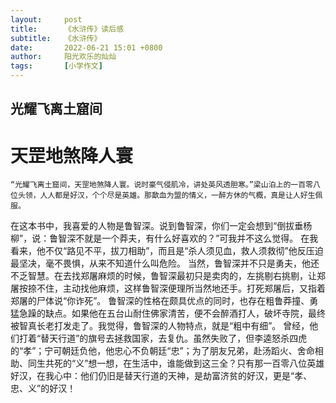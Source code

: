```yaml
---
layout:     post
title:      《水浒传》读后感
subtitle:   《水浒传》
date:       2022-06-21 15:01 +0800
author:     阳光欢乐的灿灿
tags:       [小学作文]
---
```


## 光耀飞离土窟间
# 天罡地煞降人寰

    “光耀飞离土窟间，天罡地煞降人寰。说时豪气侵肌冷，讲处英风透胆寒。”梁山泊上的一百零八位头领，人人都是好汉，个个尽是英雄。那歃血为盟的情义，一醉方休的气概，真是让人好生佩服。
  在这本书中，我喜爱的人物是鲁智深。说到鲁智深，你们一定会想到“倒拔垂杨柳”，说：鲁智深不就是一个莽夫，有什么好喜欢的？”可我并不这么觉得。
在我看来，他不仅“路见不平，拔刀相助”，而且是“杀人须见血，救人须救彻”他反压迫最坚决，毫不畏惧，从来不知道什么叫危险。
    当然，鲁智深并不只是勇夫，他还不乏智慧。在去找郑屠麻烦的时候，鲁智深最初只是卖肉的，左挑剔右挑剔，让郑屠按捺不住，主动找他麻烦，这样鲁智深便理所当然地还手。打死郑屠后，又指着郑屠的尸体说“你诈死”。
鲁智深的性格在颇具优点的同时，也存在粗鲁莽撞、勇猛急躁的缺点。如果他在五台山耐住佛家清苦，便不会醉酒打人，破坏寺院，最终被智真长老打发走了。我觉得，鲁智深的人物特点，就是“粗中有细”。
曾经，他们打着“替天行道”的旗号去拯救国家，去复仇。虽然失败了，但李逵怒杀四虎的“孝”；宁可朝廷负他，他忠心不负朝廷“忠”；为了朋友兄弟，赴汤蹈火、舍命相助、同生共死的“义”想一想，在生活中，谁能做到这三全？只有那一百零八位英雄好汉，在我心中：他们仍旧是替天行道的天神，是劫富济贫的好汉，更是“孝、忠、义”的好汉！
